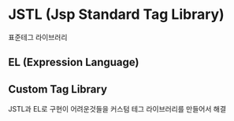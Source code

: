 # JSTL (Jsp Standard Tag Library)
표준테그 라이브러리


## EL (Expression Language)

## Custom Tag Library
JSTL과 EL로 구현이 어려운것들을 커스텀 테그 라이브러리를 만들어서 해결